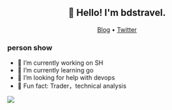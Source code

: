 <h2 align="center">👋 Hello! I'm bdstravel.</h2>
<p align="center">
  <a href="https://www.budongshu.cn">Blog</a> •
  <a href="https://twitter.com/bdstravel22">Twitter</a>
</p>



### person show
- 🔭 I’m currently working on SH
- 🌱 I’m currently learning go
- :tophat: I’m looking for help with devops
-  :meat_on_bone: Fun fact: Trader，technical analysis 
                                 
<p align="left">
<img src="https://github-readme-stats.vercel.app/api?username=bdserk&show_icons=true" />
</p>
